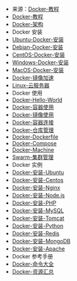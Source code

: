 - 来源：[Docker-教程](https://www.runoob.com/docker/docker-tutorial.html)
- [Docker-教程](https://www.runoob.com/docker/docker-tutorial.html)
- [Docker-架构](https://www.runoob.comdocker-architecture.html)
- Docker 安装
- [Ubuntu-Docker-安装](https://www.runoob.com/docker/ubuntu-docker-install.html)
- [Debian-Docker-安装](https://www.runoob.comdebian-docker-install.html)
- [CentOS-Docker-安装](https://www.runoob.com/docker/centos-docker-install.html)
- [Windows-Docker-安装](https://www.runoob.com/docker/windows-docker-install.html)
- [MacOS-Docker-安装](https://www.runoob.commacos-docker-install.html)
- [Docker-镜像加速](https://www.runoob.com/docker/docker-mirror-acceleration.html)
- [Linux-云服务器](https://www.runoob.com/linux/linux-cloud-server.html)
- Docker 使用
- [Docker-Hello-World](https://www.runoob.com/docker/docker-hello-world.html)
- [Docker-容器使用](https://www.runoob.com/docker/docker-container-usage.html)
- [Docker-镜像使用](https://www.runoob.com/docker/docker-image-usage.html)
- [Docker-容器连接](https://www.runoob.com/docker/docker-container-connection.html)
- [Docker-仓库管理](https://www.runoob.comdocker-repository.html)
- [Docker-Dockerfile](https://www.runoob.comdocker-dockerfile.html)
- [Docker-Compose](https://www.runoob.comdocker-compose.html)
- [Docker-Machine](https://www.runoob.comdocker-machine.html)
- [Swarm-集群管理](https://www.runoob.comdocker-swarm.html)
- Docker 实例
- [Docker-安装-Ubuntu](https://www.runoob.comdocker-install-ubuntu.html)
- [Docker-安装-Centos](https://www.runoob.comdocker-install-centos.html)
- [Docker-安装-Nginx](https://www.runoob.com/docker/docker-install-nginx.html)
- [Docker-安装-Node.js](https://www.runoob.comdocker-install-node.html)
- [Docker-安装-PHP](https://www.runoob.com/docker/docker-install-php.html)
- [Docker-安装-MySQL](https://www.runoob.com/docker/docker-install-mysql.html)
- [Docker-安装-Tomcat](https://www.runoob.com/docker/docker-install-tomcat.html)
- [Docker-安装-Python](https://www.runoob.com/docker/docker-install-python.html)
- [Docker-安装-Redis](https://www.runoob.com/docker/docker-install-redis.html)
- [Docker-安装-MongoDB](https://www.runoob.com/docker/docker-install-mongodb.html)
- [Docker-安装-Apache](https://www.runoob.com/docker/docker-install-apache.html)
- Docker 参考手册
- [Docker-命令大全](https://www.runoob.com/docker/docker-command-manual.html)
- [Docker-资源汇总](https://www.runoob.com/docker/docker-resources.html)

